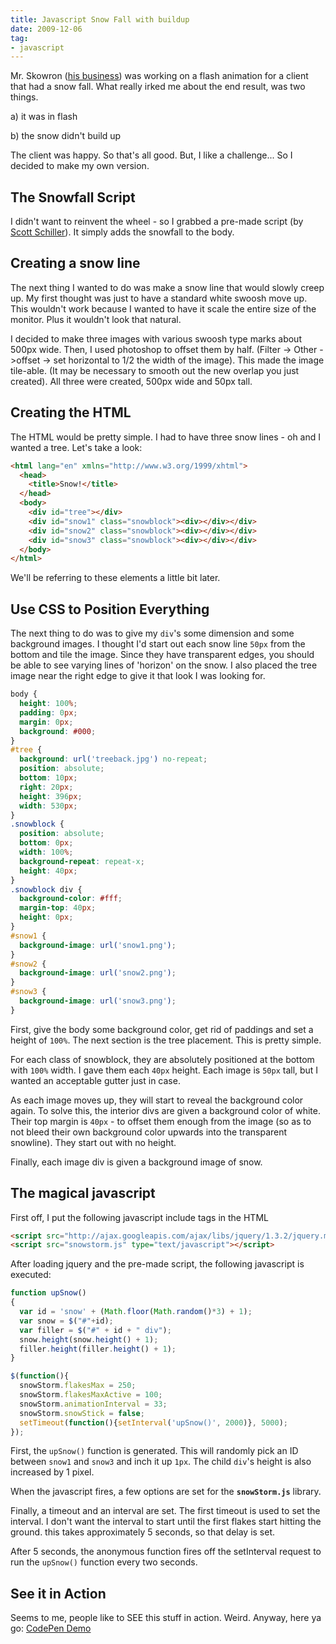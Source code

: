 ```yaml
---
title: Javascript Snow Fall with buildup
date: 2009-12-06
tag:
- javascript
---
```

Mr. Skowron ([his business](http://markskowrondesign.com)) was working on a flash animation for a client that had a snow fall.  What really irked me about the end result, was two things.

<!--more-->

a) it was in flash

b) the snow didn't build up

The client was happy.  So that's all good.  But, I like a challenge... So I decided to make my own version.

## The Snowfall Script

I didn't want to reinvent the wheel - so I grabbed a pre-made script (by [Scott Schiller](http://schillmania.co)).  It simply adds the snowfall to the body.

## Creating a snow line

The next thing I wanted to do was make a snow line that would slowly creep up.  My first thought was just to have a standard white swoosh move up.  This wouldn't work because I wanted to have it scale the entire size of the monitor. Plus it wouldn't look that natural.

I decided to make three images with various swoosh type marks about 500px wide.  Then, I used photoshop to offset them by half.  (Filter -> Other ->offset -> set horizontal to 1/2 the width of the image).  This made the image tile-able. (It may be necessary to smooth out the new overlap you just created).  All three were created, 500px wide and 50px tall.

## Creating the HTML

The HTML would be pretty simple.  I had to have three snow lines - oh and I wanted a tree.  Let's take a look:

```html
<html lang="en" xmlns="http://www.w3.org/1999/xhtml">
  <head>
    <title>Snow!</title>
  </head>
  <body>
    <div id="tree"></div>
    <div id="snow1" class="snowblock"><div></div></div>
    <div id="snow2" class="snowblock"><div></div></div>
    <div id="snow3" class="snowblock"><div></div></div>
  </body>
</html>
```

We'll be referring to these elements a little bit later.

## Use CSS to Position Everything

The next thing to do was to give my `div`'s some dimension and some background images.  I thought I'd start out each snow line `50px` from the bottom and tile the image.  Since they have transparent edges, you should be able to see varying lines of 'horizon' on the snow.  I also placed the tree image near the right edge to give it that look I was looking for.

```css
body {
  height: 100%;
  padding: 0px;
  margin: 0px;
  background: #000;
}
#tree {
  background: url('treeback.jpg') no-repeat;
  position: absolute;
  bottom: 10px;
  right: 20px;
  height: 396px;
  width: 530px;
}
.snowblock {
  position: absolute;
  bottom: 0px;
  width: 100%;
  background-repeat: repeat-x;
  height: 40px;
}
.snowblock div {
  background-color: #fff;
  margin-top: 40px;
  height: 0px;
}
#snow1 {
  background-image: url('snow1.png');
}
#snow2 {
  background-image: url('snow2.png');
}
#snow3 {
  background-image: url('snow3.png');
}
```

First, give the body some background color, get rid of paddings and set a height of `100%`.  The next section is the tree placement.  This is pretty simple.

For each class of snowblock, they are absolutely positioned at the bottom with `100%` width.  I gave them each `40px` height.  Each image is `50px` tall, but I wanted an acceptable gutter just in case.

As each image moves up, they will start to reveal the background color again.  To solve this, the interior divs are given a background color of white.  Their top margin is `40px` - to offset them enough from the image (so as to not bleed their own background color upwards into the transparent snowline).  They start out with no height.

Finally, each image div is given a background image of snow.

## The magical javascript

First off, I put the following javascript include tags in the HTML

```html
<script src="http://ajax.googleapis.com/ajax/libs/jquery/1.3.2/jquery.min.js" type="text/javascript"></script>
<script src="snowstorm.js" type="text/javascript"></script>
```
    
After loading jquery and the pre-made script, the following javascript is executed:

```javascript
function upSnow()
{
  var id = 'snow' + (Math.floor(Math.random()*3) + 1);
  var snow = $("#"+id);
  var filler = $("#" + id + " div");
  snow.height(snow.height() + 1);
  filler.height(filler.height() + 1);
}

$(function(){
  snowStorm.flakesMax = 250;
  snowStorm.flakesMaxActive = 100;
  snowStorm.animationInterval = 33;
  snowStorm.snowStick = false;
  setTimeout(function(){setInterval('upSnow()', 2000)}, 5000);
});
```

First, the `upSnow()` function is generated.  This will randomly pick an ID between `snow1` and `snow3` and inch it up `1px`.  The child `div`'s height is also increased by 1 pixel.

When the javascript fires, a few options are set for the **`snowStorm.js`** library.

Finally, a timeout and an interval are set.  The first timeout is used to set the interval.  I don't want the interval to start until the first flakes start hitting the ground.  this takes approximately 5 seconds, so that delay is set.

After 5 seconds, the anonymous function fires off the setInterval request to run the `upSnow()` function every two seconds.

## See it in Action

Seems to me, people like to SEE this stuff in action.  Weird.  Anyway, here ya go:
[CodePen Demo](https://codepen.io/aaronsaray/pen/GRXmRYQ)
